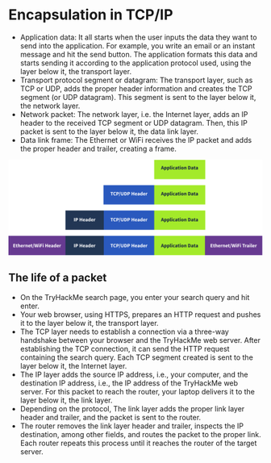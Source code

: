 # Encapsulation in TCP/IP

- Application data: It all starts when the user inputs the data they want to send into the application. For example, you write an email or an instant message and hit the send button. The application formats this data and starts sending it according to the application protocol used, using the layer below it, the transport layer.
- Transport protocol segment or datagram: The transport layer, such as TCP or UDP, adds the proper header information and creates the TCP segment (or UDP datagram). This segment is sent to the layer below it, the network layer.
- Network packet: The network layer, i.e. the Internet layer, adds an IP header to the received TCP segment or UDP datagram. Then, this IP packet is sent to the layer below it, the data link layer.
- Data link frame: The Ethernet or WiFi receives the IP packet and adds the proper header and trailer, creating a frame.

![encap](img/encap.svg)

## The life of a packet

- On the TryHackMe search page, you enter your search query and hit enter.
- Your web browser, using HTTPS, prepares an HTTP request and pushes it to the layer below it, the transport layer.
- The TCP layer needs to establish a connection via a three-way handshake between your browser and the TryHackMe web server. After establishing the TCP connection, it can send the HTTP request containing the search query. Each TCP segment created is sent to the layer below it, the Internet layer.
- The IP layer adds the source IP address, i.e., your computer, and the destination IP address, i.e., the IP address of the TryHackMe web server. For this packet to reach the router, your laptop delivers it to the layer below it, the link layer.
- Depending on the protocol, The link layer adds the proper link layer header and trailer, and the packet is sent to the router.
- The router removes the link layer header and trailer, inspects the IP destination, among other fields, and routes the packet to the proper link. Each router repeats this process until it reaches the router of the target server.